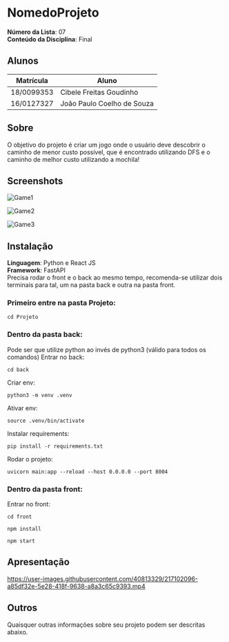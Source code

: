 # NomedoProjeto

**Número da Lista**: 07<br>
**Conteúdo da Disciplina**: Final<br>

## Alunos
|Matrícula | Aluno |
| -- | -- |
| 18/0099353  |  Cibele Freitas Goudinho |
| 16/0127327  |  João Paulo Coelho de Souza |

## Sobre 
O objetivo do projeto é criar um jogo onde o usuário deve descobrir o caminho de menor custo possível, que é encontrado utilizando DFS e o caminho de melhor custo utilizando a mochila!

## Screenshots

![Game1](https://user-images.githubusercontent.com/40813329/217090979-1752041f-7db0-418a-a766-6e2578c5dbf2.png)

![Game2](https://user-images.githubusercontent.com/40813329/217091018-e6db07a6-cc10-4f19-9b10-9f2482d1975c.png)

![Game3](https://user-images.githubusercontent.com/40813329/217091052-096d0060-5979-411a-a7a0-e02905d73591.png)


## Instalação 
**Linguagem**: Python e React JS<br>
**Framework**: FastAPI<br>
Precisa rodar o front e o back ao mesmo tempo, recomenda-se utilizar dois terminais para tal, um na pasta back e outra na pasta front.
### Primeiro entre na pasta Projeto:
```
cd Projeto
```
### Dentro da pasta back: 
Pode ser que utilize python ao invés de python3 (válido para todos os comandos)
Entrar no back:
```
cd back
```
Criar env:
```
python3 -m venv .venv
```
Ativar env:
```
source .venv/bin/activate
```
Instalar requirements:
```
pip install -r requirements.txt
```
Rodar o projeto:
```
uvicorn main:app --reload --host 0.0.0.0 --port 8004
```
### Dentro da pasta front:
Entrar no front:
```
cd front
```
```
npm install
```
```
npm start
```

## Apresentação 

https://user-images.githubusercontent.com/40813329/217102096-a85df32e-5e28-418f-9638-a8a3c65c9393.mp4

## Outros 
Quaisquer outras informações sobre seu projeto podem ser descritas abaixo.




